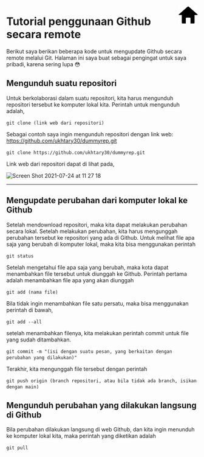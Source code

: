 
<a href="https://ukhtary30.github.io"><img align="right" width="50" height="50" src="figures/home.png"></a>

# Tutorial penggunaan Github secara remote

Berikut saya berikan beberapa kode untuk mengupdate Github secara remote melalui Git. Halaman ini saya buat sebagai pengingat untuk saya pribadi, karena sering lupa :flushed:

## Mengunduh suatu repositori

Untuk berkolaborasi dalam suatu repositori, kita harus mengunduh repositori tersebut ke komputer lokal kita. Perintah untuk mengunduh adalah,

    git clone (link web dari repositori)
    
Sebagai contoh saya ingin mengunduh repositori dengan link web: https://github.com/ukhtary30/dummyrep.git

    git clone https://github.com/ukhtary30/dummyrep.git
    
Link web dari repositori dapat di lihat pada,

<img width="1302" alt="Screen Shot 2021-07-24 at 11 27 18" src="https://user-images.githubusercontent.com/87349156/126854977-e6d0376e-ab02-4943-aadd-71106516d3ef.png">

---

## Mengupdate perubahan dari komputer lokal ke Github

Setelah mendownload repositori, maka kita dapat melakukan perubahan secara lokal. Setelah melakukan perubahan, kita harus mengunggah perubahan tersebut ke repositori yang ada di Github. Untuk melihat file apa saja yang berubah di komputer lokal, maka kita bisa menggunakan perintah

    git status

Setelah mengetahui file apa saja yang berubah, maka kota dapat menambahkan file tersebut untuk diunggah ke Github. Perintah pertama adalah menambahkan file apa yang akan diunggah

    git add (nama file)
    
Bila tidak ingin menambahkan file satu persatu, maka bisa menggunakan perintah di bawah,

    git add --all

setelah menambahkan filenya, kita melakukan perintah commit untuk file yang sudah ditambahkan. 

    git commit -m "(isi dengan suatu pesan, yang berkaitan dengan perubahan yang dilakukan)"
    
Terakhir, kita mengunggah file tersebut dengan perintah

    git push origin (branch repositori, atau bila tidak ada branch, isikan dengan main)
    
## Mengunduh perubahan yang dilakukan langsung di Github

Bila perubahan dilakukan langsung di web Github, dan kita ingin menunduh ke komputer lokal kita, maka perintah yang diketikan adalah 

    git pull
    
 

